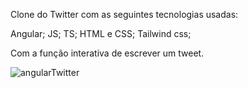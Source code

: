 Clone do Twitter com as seguintes tecnologias usadas:

Angular;
JS;
TS;
HTML e CSS;
Tailwind css;

Com a função interativa de escrever um tweet.


![angularTwitter](https://user-images.githubusercontent.com/97856302/232884692-e3f88f04-ba2a-467a-938f-5fc8627090ff.PNG)



